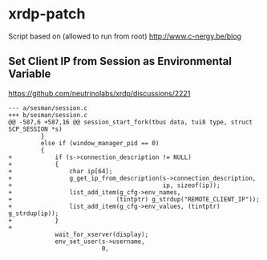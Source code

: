 # xrdp-patch

Script based on (allowed to run from root)
http://www.c-nergy.be/blog


## Set Client IP from Session as Environmental Variable

https://github.com/neutrinolabs/xrdp/discussions/2221

```
--- a/sesman/session.c
+++ b/sesman/session.c
@@ -587,6 +587,16 @@ session_start_fork(tbus data, tui8 type, struct SCP_SESSION *s)
         }
         else if (window_manager_pid == 0)
         {
+            if (s->connection_description != NULL)
+            {
+                char ip[64];
+                g_get_ip_from_description(s->connection_description,
+                                          ip, sizeof(ip));
+                list_add_item(g_cfg->env_names,
+                             (tintptr) g_strdup("REMOTE_CLIENT_IP"));
+                list_add_item(g_cfg->env_values, (tintptr) g_strdup(ip));
+            }
+
             wait_for_xserver(display);
             env_set_user(s->username,
                          0,
```
